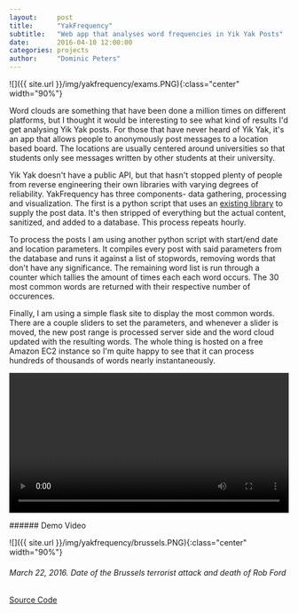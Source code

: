 ```yaml
---
layout:     post
title:      "YakFrequency"
subtitle:   "Web app that analyses word frequencies in Yik Yak Posts"
date:       2016-04-10 12:00:00
categories: projects
author:     "Dominic Peters"
---
```


![]({{ site.url }}/img/yakfrequency/exams.PNG){:class="center" width="90%"}

Word clouds are something that have been done a million times on different platforms, but I thought it would be interesting to see what kind of results I'd get analysing Yik Yak posts. For those that have never heard of Yik Yak, it's an app that allows people to anonymously post messages to a location based board. The locations are usually centered around universities so that students only see messages written by other students at their university.

Yik Yak doesn't have a public API, but that hasn't stopped plenty of people from reverse engineering their own libraries with varying degrees of reliability. YakFrequency has three components- data gathering, processing and visualization. The first is a python script that uses an [existing library](https://github.com/akashlevy/Yaklient) to supply the post data. It's then stripped of everything but the actual content, sanitized, and added to a database. This process repeats hourly.

To process the posts I am using another python script with start/end date and location parameters. It compiles every post with said parameters from the database and runs it against a list of stopwords, removing words that don't have any significance. The remaining word list is run through a counter which tallies the amount of times each each word occurs. The 30 most common words are returned with their respective number of occurences.

Finally, I am using a simple flask site to display the most common words. There are a couple sliders to set the parameters, and whenever a slider is moved, the new post range is processed server side and the word cloud updated with the resulting words. The whole thing is hosted on a free Amazon EC2 instance so I'm quite happy to see that it can process hundreds of thousands of words nearly instantaneously.

<video class="center" width="100%" controls>
  <source src="{{ site.url }}/img/yakfrequency/demo.mp4" type="video/mp4">
</video>
<p></p>
###### Demo Video
<p></p>


![]({{ site.url }}/img/yakfrequency/brussels.PNG){:class="center" width="90%"}
###### March 22, 2016. Date of the Brussels terrorist attack and death of Rob Ford

[Source Code](https://github.com/dpeters1/YakFrequency)

